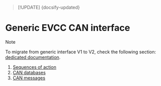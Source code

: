 > [!UPDATE] {docsify-updated}
# Generic EVCC CAN interface

> [!NOTE]
> To migrate from generic interface V1 to V2, check the following section: [dedicated documentation](charge-controllers/evcc_bidirectional.md).

1. [Sequences of action](charge-controllers/evcc_generic/sequences_v2.md)
1. [CAN databases](charge-controllers/evcc_generic/databases_v2.md)
1. [CAN messages](charge-controllers/evcc_generic/can_v2.md)
<!-- 1. [Appendix A](charge-controllers/evcc_generic/power_transfer_sequence_diagram.md) -->
<!-- 1. [Changelog](charge-controllers/evcc_generic/changelog_v2.md) -->
